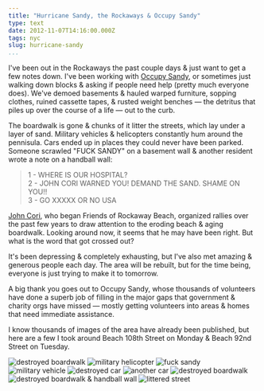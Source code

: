```yaml
---
title: "Hurricane Sandy, the Rockaways & Occupy Sandy"
type: text
date: 2012-11-07T14:16:00.000Z
tags: nyc
slug: hurricane-sandy
...
```


I've been out in the Rockaways the past couple days & just want to get a few
notes down. I've been working with [Occupy Sandy](http://occupysandy.com), or
sometimes just walking down blocks & asking if people need help (pretty much
everyone does). We've demoed basements & hauled warped furniture, sopping
clothes, ruined cassette tapes, & rusted weight benches &mdash; the detritus
that piles up over the course of a life &mdash; out to the curb.

The boardwalk is gone & chunks of it litter the streets, which lay under a layer
of sand. Military vehicles & helicopters constantly hum around the pennisula.
Cars ended up in places they could never have been parked. Someone scrawled
"FUCK SANDY" on a basement wall & another resident wrote a note on a handball
wall:

> 1 - WHERE IS OUR HOSPITAL?<br>
> 2 - JOHN CORI WARNED YOU! DEMAND THE SAND. SHAME ON YOU!!<br>
> 3 - GO XXXXX OR NO USA

[John Cori][0], who began Friends of Rockaway Beach, organized rallies over
the past few years to draw attention to the eroding beach & aging boardwalk.
Looking around now, it seems that he may have been right. But what is the word
that got crossed out?

It's been depressing & completely exhausting, but I've also met amazing &
generous people each day. The area will be rebuilt, but for the time being,
everyone is just trying to make it to tomorrow.

A big thank you goes out to Occupy Sandy, whose thousands of volunteers have
done a superb job of filling in the major gaps that government & charity orgs
have missed &mdash; mostly getting volunteers into areas & homes that need
immediate assistance.

I know thousands of images of the area have already been published, but here are
a few I took around Beach 108th Street on Monday & Beach 92nd Street on
Tuesday.

[0]: http://www.rockawave.com/news/2011-08-05/Top_Stories/New_Group_Seeks_to_Save_Rockaways_Beaches.html

<div>
<img src="/assets/images/IMG_2640.jpg" alt="destroyed boardwalk">
<img src="/assets/images/IMG_2646.jpg" alt="military helicopter">
<img src="/assets/images/IMG_2649.jpg" alt="fuck sandy">
<img src="/assets/images/IMG_2658.jpg" alt="military vehicle">
<img src="/assets/images/IMG_2664.jpg" alt="destroyed car">
<img src="/assets/images/IMG_2666.jpg" alt="another car">
<img src="/assets/images/IMG_2675.jpg" alt="destroyed boardwalk">
<img src="/assets/images/IMG_2676.jpg" alt="destroyed boardwalk &amp; handball wall">
<img src="/assets/images/IMG_2680.jpg" alt="littered street">
</div>
